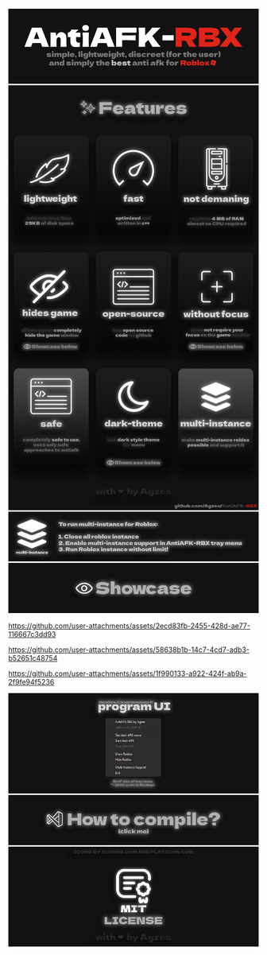 ![header](https://github.com/Agzes/AntiAFK-RBX/blob/main/ReadME/antiafk-rbx.png)
![features](https://github.com/Agzes/AntiAFK-RBX/blob/main/ReadME/features.png)
![multi-instance](https://github.com/Agzes/AntiAFK-RBX/blob/main/ReadME/multi-instance.png)
![showcase-label](https://github.com/Agzes/AntiAFK-RBX/blob/main/ReadME/showcase.png)

https://github.com/user-attachments/assets/2ecd83fb-2455-428d-ae77-116667c3dd93

https://github.com/user-attachments/assets/58638b1b-14c7-4cd7-adb3-b52651c48754

https://github.com/user-attachments/assets/1f990133-a922-424f-ab9a-2f9fe94f5236

![showcase-ui](https://github.com/Agzes/AntiAFK-RBX/blob/main/ReadME/program-ui.png)
[![compile?](https://github.com/Agzes/AntiAFK-RBX/blob/main/ReadME/how-to-compile.png)](https://github.com/Agzes/AntiAFK-RBX/blob/main/Wiki/how-to-compile.md)
[![licenses](https://github.com/Agzes/AntiAFK-RBX/blob/main/ReadME/licenses.png)](https://github.com/Agzes/AntiAFK-RBX/blob/main/LICENSE)
